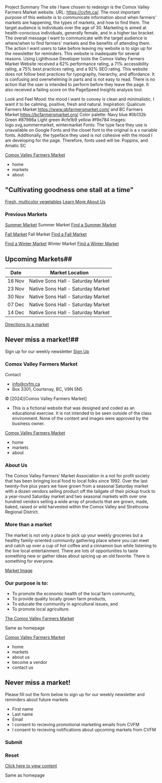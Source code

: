 Project Summary
The site I have chosen to redesign is the Comox Valley Farmers Market website. URL: https://cvfm.ca/. The most important purpose of this website is to communicate information about when farmers' markets are happening, the types of markets, and how to find them. The target audience is individuals over the age of 30. Marketing is aimed at health-conscious individuals, generally female, and in a higher tax bracket. The overall message I want to communicate with the target audience is where/when to find farmers' markets and the benefits of attending them. The action I want users to take before leaving my website is to sign up for the newsletter for reminders. This website is inadequate for several reasons. Using Lighthouse Developer tools the Comox Valley Farmers Market Website received a 62% performance rating, a 71% accessibility rating, a 75% best practices rating, and a 92% SEO rating. This website does not follow best practices for typography, hierarchy, and affordance. It is confusing and overwhelming in parts and is not easy to read. There is no action that the user is intended to perform before they leave the page. It also received a failing score on the PageSpeed Insights analysis tool.

Look and Feel
Mood: the mood I want to convey is clean and minimalistic. I want it to be calming, positive, fresh and natural.
Inspiration: Qualicum Farmers Market https://www.qbfarmersmarket.com/ and BC Farmers Market https://bcfarmersmarket.org/
Color palette: Navy blue #0b132b Green #87986a Light green #cfe1b9 yellow #f9e784
Images: logo.svg,summermarket, wintermarket
Fonts: The type face they use is unavailable on Google Fonts and the closet font to the original is a v nariable fonts. Additionally, the typeface they used is not cohesive with the mood I am developing for the page. Therefore, fonts used will be: Poppins, and Amatic SC

<!--------- Markdown --------->

<!-- Homepage -->

<!-- Header -->

[Comox Valley Farmers Market](images/to/logo)

- home
- markets
- about

<!-- Hero section -->

## "Cultivating goodness one stall at a time"

[Fresh, multicolor vegetables](images/to/large-hero.jpg)
[Learn More About Us](markets.html)

<!-- Portfolio section -->

### Previous Markets

[Summer Market](images/to/summer-market.jpg)
Summer Market
[Find a Summer Market](markets.html)

[Fall Market](images/to/fall-market.jpg)
Fall Market
[Find a Fall Market](markets.html)

[Find a Winter Market](images/to/winter-market.jpg)
Winter Market
[Find a Winter Market](markets.html)

<!-- Calendar section -->

## Upcoming Markets##

| Date   | Market Location                    |
| ------ | ---------------------------------- |
| 16 Nov | Native Sons Hall - Saturday Market |
| 23 Nov | Native Sons Hall - Saturday Market |
| 30 Nov | Native Sons Hall - Saturday Market |
| 07 Dec | Native Sons Hall - Saturday Market |
| 14 Dec | Native Sons Hall - Saturday Market |

[Directions to a market](markets.html)

<!-- Call to action -->

## Never miss a market!##

Sign up for our weekly newsletter
[Sign Up](markets.html)

<!-- Footer -->

### Comox Valley Farmers Market

Contact

- info@cvfm.ca
- Box 3301, Courtenay, BC, V9N 5N5

&copy; [2024][Comox Valley Farmers Market]

- This is a fictional website that was designed and coded as an educational exercise. It is not intended to be seen outside of the class environment. None of the content and images were approved by the business owner.

<!----------- About Us Page ----------->

<!-- Header -->

[Comox Valley Farmers Market](images/to/logo)

- home
- markets
- about
<!-- Company history section -->

### About Us

The Comox Valley Farmers’ Market Association in a not for profit society that has been bringing local food to local folks since 1992. Over the last twenty-five plus years we have grown from a seasonal Saturday market with a dozen vendors selling product off the tailgate of their pickup truck to a year-round Saturday market and two seasonal markets with over one hundred vendors selling a wide array of products that are grown, made, baked, raised or wild harvested within the Comox Valley and Strathcona Regional District.

### More than a market

The market is not only a place to pick up your weekly groceries but a healthy family-oriented community gathering place where you can meet and catch up over a cup of hot coffee and a cinnamon bun while listening to the live local entertainment. There are lots of opportunities to taste something new or gather ideas about spicing up an old favorite. There is something for everyone.

[Market Image](images/to/rosie)

### Our purpose is to:

- To promote the economic health of the local farm community,
- To provide quality locally grown farm products,
- To educate the community in agricultural issues, and
- To promote local agriculture.

<!-- Video Section -->

[The Comox Valley Farmers Market](https://youtu.be/qHPuSIHFMfo)

<!-- Footer -->

Same as homepage

<!-- Markets Page -->
<!-- Header -->

[Comox Valley Farmers Market](images/to/logo)

- home
- markets
- about us
- become a vendor
- contact us

<!-- Web Form -->

## Never miss a market!

Please fill out the form below to sign up for our weekly newsletter and reminders about future markets

- First name
- Last name
- Email
- I consent to recieving promotional marketing emails from CVFM
- I consent to recieving notifications about upcoming markets from CVFM

### Submit

### Reset

<!-- <Map Section> -->

[Click here to view content](https://maps.app.goo.gl/K7hFMp2sG3ia5jg76)

<!-- <Footer> -->

Same as homepage
